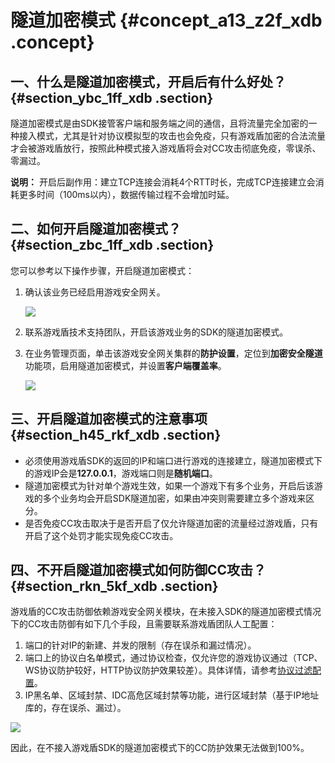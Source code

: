 # 隧道加密模式 {#concept_a13_z2f_xdb .concept}

## 一、什么是隧道加密模式，开启后有什么好处？ {#section_ybc_1ff_xdb .section}

隧道加密模式是由SDK接管客户端和服务端之间的通信，且将流量完全加密的一种接入模式，尤其是针对协议模拟型的攻击也会免疫，只有游戏盾加密的合法流量才会被游戏盾放行，按照此种模式接入游戏盾将会对CC攻击彻底免疫，零误杀、零漏过。

**说明：** 开启后副作用：建立TCP连接会消耗4个RTT时长，完成TCP连接建立会消耗更多时间（100ms以内），数据传输过程不会增加时延。

## 二、如何开启隧道加密模式？ {#section_zbc_1ff_xdb .section}

您可以参考以下操作步骤，开启隧道加密模式：

1.  确认该业务已经启用游戏安全网关。

    ![](http://static-aliyun-doc.oss-cn-hangzhou.aliyuncs.com/assets/img/13519/3560_zh-CN.png)

2.  联系游戏盾技术支持团队，开启该游戏业务的SDK的隧道加密模式。
3.  在业务管理页面，单击该游戏安全网关集群的**防护设置**，定位到**加密安全隧道**功能项，启用隧道加密模式，并设置**客户端覆盖率**。

    ![](http://static-aliyun-doc.oss-cn-hangzhou.aliyuncs.com/assets/img/13519/3561_zh-CN.png)


## 三、开启隧道加密模式的注意事项 {#section_h45_rkf_xdb .section}

-   必须使用游戏盾SDK的返回的IP和端口进行游戏的连接建立，隧道加密模式下的游戏IP会是**127.0.0.1**，游戏端口则是**随机端口**。
-   隧道加密模式为针对单个游戏生效，如果一个游戏下有多个业务，开启后该游戏的多个业务均会开启SDK隧道加密，如果由冲突则需要建立多个游戏来区分。
-   是否免疫CC攻击取决于是否开启了仅允许隧道加密的流量经过游戏盾，只有开启了这个处罚才能实现免疫CC攻击。

## 四、不开启隧道加密模式如何防御CC攻击？ {#section_rkn_5kf_xdb .section}

游戏盾的CC攻击防御依赖游戏安全网关模块，在未接入SDK的隧道加密模式情况下的CC攻击防御有如下几个手段，且需要联系游戏盾团队人工配置：

1.  端口的针对IP的新建、并发的限制（存在误杀和漏过情况）。
2.  端口上的协议白名单模式，通过协议检查，仅允许您的游戏协议通过（TCP、WS协议防护较好，HTTP协议防护效果较差）。具体详情，请参考[协议过滤配置](intl.zh-CN/用户指南/协议白名单过滤配置.md#)。
3.  IP黑名单、区域封禁、IDC高危区域封禁等功能，进行区域封禁（基于IP地址库的，存在误杀、漏过）。

![](http://static-aliyun-doc.oss-cn-hangzhou.aliyuncs.com/assets/img/13519/3563_zh-CN.png)

因此，在不接入游戏盾SDK的隧道加密模式下的CC防护效果无法做到100%。

